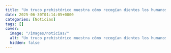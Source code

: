 ```yaml
---
title: "Un truco prehistórico muestra cómo recogían dientes los humanos de la Era de Hielo para hacer accesorios ornamentales"
date: 2025-06-30T01:14:05+0000
categories: [Noticias]
tags: []
cover:
  image: "/images/noticias/"
  alt: "Un truco prehistórico muestra cómo recogían dientes los humanos de la Era de Hielo para hacer accesorios ornamentales"
  hidden: false
---
```



